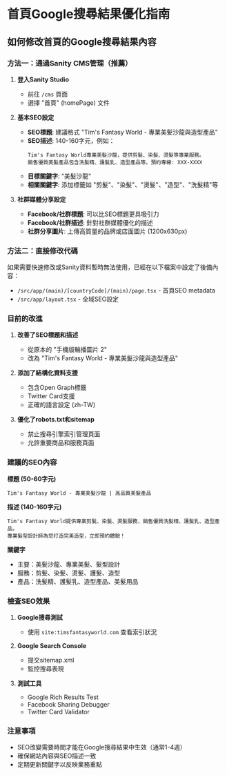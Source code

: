 # 首頁Google搜尋結果優化指南

## 如何修改首頁的Google搜尋結果內容

### 方法一：通過Sanity CMS管理（推薦）

1. **登入Sanity Studio**
   - 前往 `/cms` 頁面
   - 選擇 "首頁" (homePage) 文件

2. **基本SEO設定**
   - **SEO標題**: 建議格式 "Tim's Fantasy World - 專業美髮沙龍與造型產品"
   - **SEO描述**: 140-160字元，例如：
     ```
     Tim's Fantasy World專業美髮沙龍，提供剪髮、染髮、燙髮等專業服務。
     銷售優質美髮產品包含洗髮精、護髮乳、造型產品等。預約專線: XXX-XXXX
     ```
   - **目標關鍵字**: "美髮沙龍"
   - **相關關鍵字**: 添加標籤如 "剪髮"、"染髮"、"燙髮"、"造型"、"洗髮精"等

3. **社群媒體分享設定**
   - **Facebook/社群標題**: 可以比SEO標題更具吸引力
   - **Facebook/社群描述**: 針對社群媒體優化的描述
   - **社群分享圖片**: 上傳高質量的品牌或店面圖片 (1200x630px)

### 方法二：直接修改代碼

如果需要快速修改或Sanity資料暫時無法使用，已經在以下檔案中設定了後備內容：

- `/src/app/(main)/[countryCode]/(main)/page.tsx` - 首頁SEO metadata
- `/src/app/layout.tsx` - 全域SEO設定

### 目前的改進

1. **改善了SEO標題和描述**
   - 從原本的 "手機版輪播圖片 2" 
   - 改為 "Tim's Fantasy World - 專業美髮沙龍與造型產品"

2. **添加了結構化資料支援**
   - 包含Open Graph標籤
   - Twitter Card支援
   - 正確的語言設定 (zh-TW)

3. **優化了robots.txt和sitemap**
   - 禁止搜尋引擎索引管理頁面
   - 允許重要商品和服務頁面

### 建議的SEO內容

**標題 (50-60字元)**
```
Tim's Fantasy World - 專業美髮沙龍 | 高品質美髮產品
```

**描述 (140-160字元)**
```
Tim's Fantasy World提供專業剪髮、染髮、燙髮服務，銷售優質洗髮精、護髮乳、造型產品。
專業髮型設計師為您打造完美造型，立即預約體驗！
```

**關鍵字**
- 主要：美髮沙龍、專業美髮、髮型設計
- 服務：剪髮、染髮、燙髮、護髮、造型
- 產品：洗髮精、護髮乳、造型產品、美髮用品

### 檢查SEO效果

1. **Google搜尋測試**
   - 使用 `site:timsfantasyworld.com` 查看索引狀況
   
2. **Google Search Console**
   - 提交sitemap.xml
   - 監控搜尋表現

3. **測試工具**
   - Google Rich Results Test
   - Facebook Sharing Debugger
   - Twitter Card Validator

### 注意事項

- SEO改變需要時間才能在Google搜尋結果中生效（通常1-4週）
- 確保網站內容與SEO描述一致
- 定期更新關鍵字以反映業務重點